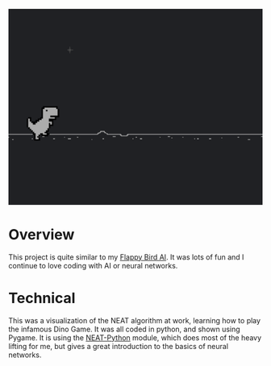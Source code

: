 ![](main.png)

# Overview

This project is quite similar to my [Flappy Bird AI](https://github.com/owenmoogk/flappy-bird-ai). It was lots of fun and I continue to love coding with AI or neural networks.

# Technical

This was a visualization of the NEAT algorithm at work, learning how to play the infamous Dino Game. It was all coded in python, and shown using Pygame. It is using the [NEAT-Python](https://neat-python.readthedocs.io/en/latest/neat_overview.html) module, which does most of the heavy lifting for me, but gives a great introduction to the basics of neural networks.


